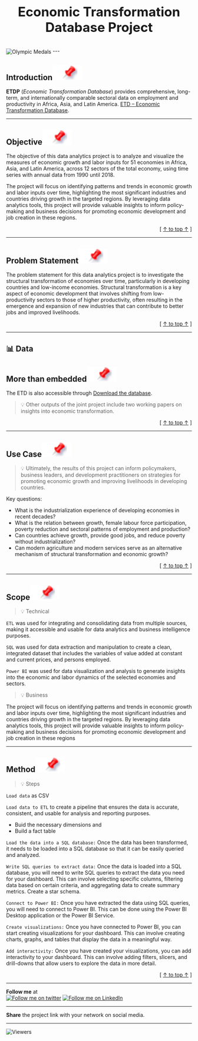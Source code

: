 <h1 align="center" style="display: block; font-size: 2.5em; font-weight: bold; margin-block-start: 1em; margin-block-end: 1em;">

  <br /><br /><strong>Economic Transformation Database Project</strong>
</h1>

<img src="C:\Users\patan\Documents\GitHub\Economic-Transformation-Project\Images\Economic_Transformation.png" alt="Olympic Medals" width="1100" height = "450" align="center">
---

## Introduction[![](https://raw.githubusercontent.com/aregtech/areg-sdk/master/docs/img/pin.svg)](#introduction)

**ETDP** (_Economic Transformation Database_) provides comprehensive, long-term, and internationally comparable sectoral data on employment and productivity in Africa, Asia, and Latin America. [ETD – Economic Transformation Database](https://www.wider.unu.edu/project/etd-economic-transformation-database).  

---

## Objective[![](https://raw.githubusercontent.com/aregtech/areg-sdk/master/docs/img/pin.svg)](#objective)
The objective of this data analytics project is to analyze and visualize the measures of economic growth and labor inputs for 51 economies in Africa, Asia, and Latin America, across 12 sectors of the total economy, using time series with annual data from 1990 until 2018. 

The project will focus on identifying patterns and trends in economic growth and labor inputs over time, highlighting the most significant industries and countries driving growth in the targeted regions. By leveraging data analytics tools, this project will provide valuable insights to inform policy-making and business decisions for promoting economic development and job creation in these regions.

<div align="right">[ <a href="#introduction">↑ to top ↑</a> ]</div>

---

## Problem Statement[![](https://raw.githubusercontent.com/aregtech/areg-sdk/master/docs/img/pin.svg)](#ProblemStatement)

The problem statement for this data analytics project is to investigate the structural transformation of economies over time, particularly in developing countries and low-income economies. Structural transformation is a key aspect of economic development that involves shifting from low-productivity sectors to those of higher productivity, often resulting in the emergence and expansion of new industries that can contribute to better jobs and improved livelihoods. 


<div align="right">[ <a href="#introduction">↑ to top ↑</a> ]</div>

---
## :bar_chart:  Data
## More than embedded[![](https://raw.githubusercontent.com/aregtech/areg-sdk/master/docs/img/pin.svg)](#more-than-embedded)
The ETD is also accessible through [Download the database](https://www.rug.nl/ggdc/structuralchange/etd/).


> 💡 Other outputs of the joint project include two working papers on insights into economic transformation.

<div align="right">[ <a href="#introduction">↑ to top ↑</a> ]</div>

---

## Use Case[![](https://raw.githubusercontent.com/aregtech/areg-sdk/master/docs/img/pin.svg)](#UseCase)

> 💡 Ultimately, the results of this project can inform policymakers, business leaders, and development practitioners on strategies for promoting economic growth and improving livelihoods in developing countries.

Key questions:
* What is the industrialization experience of developing economies in recent decades?
* What is the relation between growth, female labour force participation, poverty reduction and sectoral patterns of employment and production?
* Can countries achieve growth, provide good jobs, and reduce poverty without industrialization?
* Can modern agriculture and modern services serve as an alternative mechanism of structural transformation and economic growth?

<div align="right">[ <a href="#introduction">↑ to top ↑</a> ]</div>

---

## Scope[![](https://raw.githubusercontent.com/aregtech/areg-sdk/master/docs/img/pin.svg)](#software-build)

> 💡 Technical

`ETL` was used for integrating and consolidating data from multiple sources, making it accessible and usable for data analytics and business intelligence purposes.

`SQL` was used for data extraction and manipulation to create a clean, integrated dataset that includes the variables of value added at constant and current prices, and persons employed. 

`Power BI` was used for data visualization and analysis to generate insights into the economic and labor dynamics of the selected economies and sectors.



> 💡 Business

The project will focus on identifying patterns and trends in economic growth and labor inputs over time, highlighting the most significant industries and countries driving growth in the targeted regions. By leveraging data analytics tools, this project will provide valuable insights to inform policy-making and business decisions for promoting economic development and job creation in these regions

---

## Method[![](https://raw.githubusercontent.com/aregtech/areg-sdk/master/docs/img/pin.svg)](#method)

> 💡 Steps

`Load data` as CSV

`Load data to ETL` to create a pipeline that ensures the data is accurate, consistent, and usable for analysis and reporting purposes. 
  * Buid the necessary dimensions and
  * Build a fact table

`Load the data into a SQL database:` Once the data has been transformed, it needs to be loaded into a SQL database so that it can be easily queried and analyzed. 

`Write SQL queries to extract data:` Once the data is loaded into a SQL database, you will need to write SQL queries to extract the data you need for your dashboard.     This can involve selecting specific columns, filtering data based on certain criteria, and aggregating data to create summary metrics. Create a star schema.

`Connect to Power BI:` Once you have extracted the data using SQL queries, you will need to connect to Power BI. This can be done using the Power BI Desktop            application or the Power BI Service.

`Create visualizations:` Once you have connected to Power BI, you can start creating visualizations for your dashboard. This can involve creating charts, graphs, and tables that display the data in a meaningful way.

`Add interactivity:` Once you have created your visualizations, you can add interactivity to your dashboard. This can involve adding filters, slicers, and drill-downs that allow users to explore the data in more detail.



<div align="right">[ <a href="#introduction">↑ to top ↑</a> ]</div>

---

**Follow me** at<br />
[![Follow me on twitter](https://img.shields.io/twitter/follow/patanley.svg?style=social)](https://twitter.com/home) 
[![Follow me on LinkedIn](https://img.shields.io/badge/LinkedIn-Patanley-blue?style=flat&logo=linkedin&logoColor=b0c0c0&labelColor=363D44)](https://www.linkedin.com/feed/)

---

**Share** the project link with your network on social media.



---

![Viewers](https://gpvc.arturio.dev/patanley)

<!-- markdownlint-enable -->

